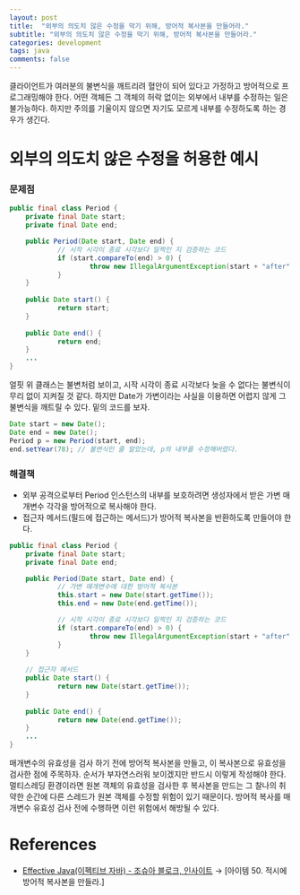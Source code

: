 ```yaml
---
layout: post
title:  "외부의 의도치 않은 수정을 막기 위해, 방어적 복사본을 만들어라."
subtitle: "외부의 의도치 않은 수정을 막기 위해, 방어적 복사본을 만들어라."
categories: development
tags: java
comments: false
---
```


클라이언트가 여러분의 불변식을 깨트리려 혈안이 되어 있다고 가정하고 방어적으로 프로그래밍해야 한다. 어떤 객체든 그 객체의 허락 없이는 외부에서 내부를 수정하는 일은 불가능하다. 하지만 주의를 기울이지 않으면 자기도 모르게 내부를 수정하도록 하는 경우가 생긴다. 

# 외부의 의도치 않은 수정을 허용한 예시

### 문제점

```java
public final class Period {
    private final Date start;
    private final Date end;

    public Period(Date start, Date end) {
            // 시작 시각이 종료 시각보다 일찍인 지 검증하는 코드
            if (start.compareTo(end) > 0) {
                    throw new IllegalArgumentException(start + "after" + end);
            }
    }
    
    public Date start() {
            return start;
    }
    
    public Date end() {
            return end;
    }
    ...
}
```

얼핏 위 클래스는 불변처럼 보이고, 시작 시각이 종료 시각보다 늦을 수 없다는 불변식이 무리 없이 지켜질 것 같다. 하지만 Date가 가변이라는 사실을 이용하면 어렵지 않게 그 불변식을 깨트릴 수 있다. 밑의 코드를 보자. 

```java
Date start = new Date();
Date end = new Date();
Period p = new Period(start, end);
end.setYear(78); // 불변식인 줄 알았는데, p의 내부를 수정해버렸다.
```

### 해결책

- 외부 공격으로부터 Period 인스턴스의 내부를 보호하려면 생성자에서 받은 가변 매개변수 각각을 방어적으로 복사해야 한다.
- 접근자 메서드(필드에 접근하는 메서드)가 방어적 복사본을 반환하도록 만들어야 한다.

```java
public final class Period {
    private final Date start;
    private final Date end;

    public Period(Date start, Date end) {
            // 가변 매개변수에 대한 방어적 복사본
            this.start = new Date(start.getTime());
            this.end = new Date(end.getTime());

            // 시작 시각이 종료 시각보다 일찍인 지 검증하는 코드
            if (start.compareTo(end) > 0) {
                    throw new IllegalArgumentException(start + "after" + end);
            }
    }
    
    // 접근자 메서드
    public Date start() {
            return new Date(start.getTime());
    }
    
    public Date end() {
            return new Date(end.getTime());
    }
    ...
}

```

매개변수의 유효성을 검사 하기 전에 방어적 복사본을 만들고, 이 복사본으로 유효성을 검사한 점에 주목하자. 순서가 부자연스러워 보이겠지만 반드시 이렇게 작성해야 한다. 멀티스레딩 환경이라면 원본 객체의 유효성을 검사한 후 복사본을 만드는 그 찰나의 취약한 순간에 다른 스레드가 원본 객체를 수정할 위험이 있기 때문이다. 방어적 복사를 매개변수 유효성 검사 전에 수행하면 이런 위험에서 해방될 수 있다.

# References

- [Effective Java(이펙티브 자바) - 조슈아 블로크, 인사이트](http://www.kyobobook.co.kr/product/detailViewKor.laf?ejkGb=KOR&mallGb=KOR&barcode=9788966262281&orderClick=LEa&Kc=) → [아이템 50. 적시에 방어적 복사본을 만들라.]